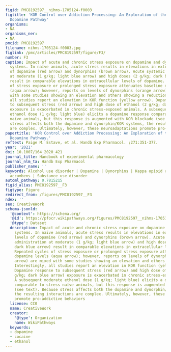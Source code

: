 ```yaml
---
figid: PMC8192597__nihms-1705124-f0003
figtitle: 'KOR Control over Addiction Processing: An Exploration of the Mesolimbic
  Dopamine Pathway'
organisms:
- NA
organisms_ner:
- NA
pmcid: PMC8192597
filename: nihms-1705124-f0003.jpg
figlink: /pmc/articles/PMC8192597/figure/F3/
number: F3
caption: Impact of acute and chronic stress exposure on dopamine and dynorphin/KOR
  systems. In naïve animals, acute stress results in elevations in extracellular levels
  of dopamine (red arrow) and dynorphins (brown arrow). Acute systemic ethanol administration
  at moderate (1 g/kg; light blue arrow) and high doses (2 g/kg; dark blue arrow)
  result in comparable elevations in extracellular levels of dopamine. Repeated cycles
  of stress exposure or prolonged stress exposure attenuates baseline dopamine levels
  (aqua arrow); however, reports on levels of dynorphins (orange arrow) are mixed
  with some studies showing an elevation and others showing a reduction. Interestingly,
  all studies report an elevation in KOR function (yellow arrow). Dopamine response
  to subsequent stress (red arrow) and high dose of ethanol (2 g/kg; dark blue arrow)
  exposure is exacerbated in chronic stress-exposed animals. A subsequent moderate
  ethanol dose (1 g/kg; light blue) elicits a dopamine response comparable to stress
  naïve animals, but this response is augmented with KOR blockade (see text). Because
  stress affects both the dopamine and dynorphin/KOR systems, the resulting interactions
  are complex. Ultimately, however, these neuroadaptations promote pro-addictive behaviors
papertitle: 'KOR Control over Addiction Processing: An Exploration of the Mesolimbic
  Dopamine Pathway.'
reftext: Paige M. Estave, et al. Handb Exp Pharmacol. ;271:351-377.
year: '2021'
doi: 10.1007/164_2020_421
journal_title: Handbook of experimental pharmacology
journal_nlm_ta: Handb Exp Pharmacol
publisher_name: ''
keywords: Alcohol use disorder | Dopamine | Dynorphins | Kappa opioid receptor | Nucleus
  accumbens | Substance use disorder
automl_pathway: 0.7815215
figid_alias: PMC8192597__F3
figtype: Figure
redirect_from: /figures/PMC8192597__F3
ndex: ''
seo: CreativeWork
schema-jsonld:
  '@context': https://schema.org/
  '@id': https://pfocr.wikipathways.org/figures/PMC8192597__nihms-1705124-f0003.html
  '@type': Dataset
  description: Impact of acute and chronic stress exposure on dopamine and dynorphin/KOR
    systems. In naïve animals, acute stress results in elevations in extracellular
    levels of dopamine (red arrow) and dynorphins (brown arrow). Acute systemic ethanol
    administration at moderate (1 g/kg; light blue arrow) and high doses (2 g/kg;
    dark blue arrow) result in comparable elevations in extracellular levels of dopamine.
    Repeated cycles of stress exposure or prolonged stress exposure attenuates baseline
    dopamine levels (aqua arrow); however, reports on levels of dynorphins (orange
    arrow) are mixed with some studies showing an elevation and others showing a reduction.
    Interestingly, all studies report an elevation in KOR function (yellow arrow).
    Dopamine response to subsequent stress (red arrow) and high dose of ethanol (2
    g/kg; dark blue arrow) exposure is exacerbated in chronic stress-exposed animals.
    A subsequent moderate ethanol dose (1 g/kg; light blue) elicits a dopamine response
    comparable to stress naïve animals, but this response is augmented with KOR blockade
    (see text). Because stress affects both the dopamine and dynorphin/KOR systems,
    the resulting interactions are complex. Ultimately, however, these neuroadaptations
    promote pro-addictive behaviors
  license: CC0
  name: CreativeWork
  creator:
    '@type': Organization
    name: WikiPathways
  keywords:
  - dopamine
  - cocaine
  - ethanol
---
```

